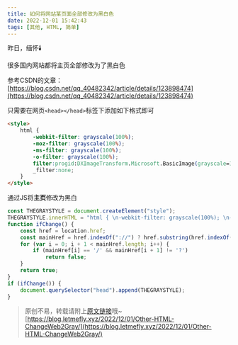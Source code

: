 ```yaml
---
title: 如何将网站某页面全部修改为黑白色
date: 2022-12-01 15:42:43
tags: [其他, HTML, 简单]
---
```


昨日，缅怀🕯️

很多国内网站都将主页全部修改为了黑白色

参考CSDN的文章：[https://blog.csdn.net/qq_40482342/article/details/123898474](https://blog.csdn.net/qq_40482342/article/details/123898474)

只需要在网页```<head></head>```标签下添加如下格式即可

```html
<style> 
    html { 
        -webkit-filter: grayscale(100%); 
        -moz-filter: grayscale(100%); 
        -ms-filter: grayscale(100%); 
        -o-filter: grayscale(100%); 
        filter:progid:DXImageTransform.Microsoft.BasicImage(grayscale=1);  
        _filter:none; 
    } 
</style>
```

通过JS将**主页**修改为黑白

```javascript
const THEGRAYSTYLE = document.createElement("style");
THEGRAYSTYLE.innerHTML = "html { \n-webkit-filter: grayscale(100%); \n-moz-filter: grayscale(100%); \n-ms-filter: grayscale(100%); \n-o-filter: grayscale(100%); \nfilter:progid:DXImageTransform.Microsoft.BasicImage(grayscale=1);  \n_filter:none; \n}"
function ifChange() {
    const href = location.href;
    const mainHref = href.indexOf("://") ? href.substring(href.indexOf("://") + 3) : href;
    for (var i = 0; i + 1 < mainHref.length; i++) {
        if (mainHref[i] == '/' && mainHref[i + 1] != '?')
            return false;
    }
    return true;
}
if (ifChange()) {
    document.querySelector("head").append(THEGRAYSTYLE);
}
```

> 原创不易，转载请附上[原文链接](https://blog.letmefly.xyz/2022/12/01/Other-HTML-ChangeWeb2Gray/)哦~
> [https://blog.letmefly.xyz/2022/12/01/Other-HTML-ChangeWeb2Gray/](https://blog.letmefly.xyz/2022/12/01/Other-HTML-ChangeWeb2Gray/)
